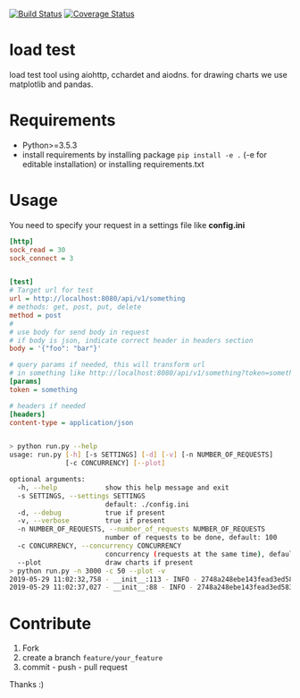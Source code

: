 
[![Build Status](https://travis-ci.org/sonic182/load_test_aiohttp.svg?branch=master)](https://travis-ci.org/sonic182/load_test_aiohttp)
[![Coverage Status](https://coveralls.io/repos/github/sonic182/load_test_aiohttp/badge.svg?branch=master)](https://coveralls.io/github/sonic182/load_test_aiohttp?branch=master)

# load test

load test tool using aiohttp, cchardet and aiodns. for drawing charts we use matplotlib and pandas.

# Requirements

* Python>=3.5.3
* install requirements by installing package `pip install -e .` (-e for editable installation) or installing requirements.txt


# Usage

You need to specify your request in a settings file like **config.ini**

```ini
[http]
sock_read = 30
sock_connect = 3


[test]
# Target url for test
url = http://localhost:8080/api/v1/something
# methods: get, post, put, delete
method = post
#
# use body for send body in request
# if body is json, indicate correct header in headers section
body = '{"foo": "bar"}'

# query params if needed, this will transform url
# in something like http://localhost:8080/api/v1/something?token=something
[params]
token = something

# headers if needed
[headers]
content-type = application/json
```

```bash

> python run.py --help
usage: run.py [-h] [-s SETTINGS] [-d] [-v] [-n NUMBER_OF_REQUESTS]
              [-c CONCURRENCY] [--plot]

optional arguments:
  -h, --help            show this help message and exit
  -s SETTINGS, --settings SETTINGS
                        default: ./config.ini
  -d, --debug           true if present
  -v, --verbose         true if present
  -n NUMBER_OF_REQUESTS, --number_of_requests NUMBER_OF_REQUESTS
                        number of requests to be done, default: 100
  -c CONCURRENCY, --concurrency CONCURRENCY
                        concurrency (requests at the same time), default: 10
  --plot                draw charts if present
> python run.py -n 3000 -c 50 --plot -v
2019-05-29 11:02:32,758 - __init__:113 - INFO - 2748a248ebe143fead3ed58396df4fda - Starting script... -
2019-05-29 11:02:37,027 - __init__:88 - INFO - 2748a248ebe143fead3ed58396df4fda - done - min=15.725; max=129.479; mean=67.37412766666667; stdev=13.231390347536328; codes.200=3000; concurrency=50; requests=3000;
```

# Contribute

1. Fork
2. create a branch `feature/your_feature`
3. commit - push - pull request

Thanks :)
